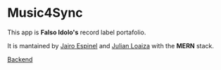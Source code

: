 # Music4Sync

This app is **Falso Idolo's** record label portafolio.

It is mantained by [Jairo Espinel](https://github.com/JGitHub25) and [Julian Loaiza](https://github.com/Joolean14) with the **MERN** stack. 

[Backend](https://github.com/JGitHub25/MVP-falso-idolo)